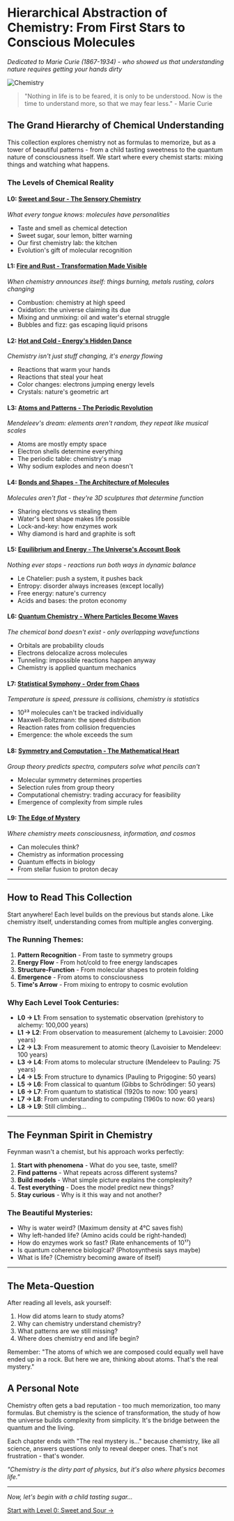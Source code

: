 # Hierarchical Abstraction of Chemistry: From First Stars to Conscious Molecules
*Dedicated to Marie Curie (1867-1934) - who showed us that understanding nature requires getting your hands dirty*

![Chemistry](../cover/chemistry.png)

> "Nothing in life is to be feared, it is only to be understood. Now is the time to understand more, so that we may fear less." - Marie Curie

## The Grand Hierarchy of Chemical Understanding

This collection explores chemistry not as formulas to memorize, but as a tower of beautiful patterns - from a child tasting sweetness to the quantum nature of consciousness itself. We start where every chemist starts: mixing things and watching what happens.

### The Levels of Chemical Reality

#### L0: [Sweet and Sour - The Sensory Chemistry](L0_Sweet_and_Sour.md)
*What every tongue knows: molecules have personalities*
- Taste and smell as chemical detection
- Sweet sugar, sour lemon, bitter warning
- Our first chemistry lab: the kitchen
- Evolution's gift of molecular recognition

#### L1: [Fire and Rust - Transformation Made Visible](L1_Fire_and_Rust.md)
*When chemistry announces itself: things burning, metals rusting, colors changing*
- Combustion: chemistry at high speed
- Oxidation: the universe claiming its due
- Mixing and unmixing: oil and water's eternal struggle
- Bubbles and fizz: gas escaping liquid prisons

#### L2: [Hot and Cold - Energy's Hidden Dance](L2_Hot_and_Cold.md)
*Chemistry isn't just stuff changing, it's energy flowing*
- Reactions that warm your hands
- Reactions that steal your heat
- Color changes: electrons jumping energy levels
- Crystals: nature's geometric art

#### L3: [Atoms and Patterns - The Periodic Revolution](L3_Atoms_and_Patterns.md)
*Mendeleev's dream: elements aren't random, they repeat like musical scales*
- Atoms are mostly empty space
- Electron shells determine everything
- The periodic table: chemistry's map
- Why sodium explodes and neon doesn't

#### L4: [Bonds and Shapes - The Architecture of Molecules](L4_Bonds_and_Shapes.md)
*Molecules aren't flat - they're 3D sculptures that determine function*
- Sharing electrons vs stealing them
- Water's bent shape makes life possible
- Lock-and-key: how enzymes work
- Why diamond is hard and graphite is soft

#### L5: [Equilibrium and Energy - The Universe's Account Book](L5_Equilibrium_and_Energy.md)
*Nothing ever stops - reactions run both ways in dynamic balance*
- Le Chatelier: push a system, it pushes back
- Entropy: disorder always increases (except locally)
- Free energy: nature's currency
- Acids and bases: the proton economy

#### L6: [Quantum Chemistry - Where Particles Become Waves](L6_Quantum_Chemistry.md)
*The chemical bond doesn't exist - only overlapping wavefunctions*
- Orbitals are probability clouds
- Electrons delocalize across molecules
- Tunneling: impossible reactions happen anyway
- Chemistry is applied quantum mechanics

#### L7: [Statistical Symphony - Order from Chaos](L7_Statistical_Symphony.md)
*Temperature is speed, pressure is collisions, chemistry is statistics*
- 10²³ molecules can't be tracked individually
- Maxwell-Boltzmann: the speed distribution
- Reaction rates from collision frequencies
- Emergence: the whole exceeds the sum

#### L8: [Symmetry and Computation - The Mathematical Heart](L8_Symmetry_and_Computation.md)
*Group theory predicts spectra, computers solve what pencils can't*
- Molecular symmetry determines properties
- Selection rules from group theory
- Computational chemistry: trading accuracy for feasibility
- Emergence of complexity from simple rules

#### L9: [The Edge of Mystery](L9_The_Edge_of_Mystery.md)
*Where chemistry meets consciousness, information, and cosmos*
- Can molecules think?
- Chemistry as information processing
- Quantum effects in biology
- From stellar fusion to proton decay

---

## How to Read This Collection

Start anywhere! Each level builds on the previous but stands alone. Like chemistry itself, understanding comes from multiple angles converging.

### The Running Themes:

1. **Pattern Recognition** - From taste to symmetry groups
2. **Energy Flow** - From hot/cold to free energy landscapes  
3. **Structure-Function** - From molecular shapes to protein folding
4. **Emergence** - From atoms to consciousness
5. **Time's Arrow** - From mixing to entropy to cosmic evolution

### Why Each Level Took Centuries:

- **L0 → L1**: From sensation to systematic observation (prehistory to alchemy: 100,000 years)
- **L1 → L2**: From observation to measurement (alchemy to Lavoisier: 2000 years)
- **L2 → L3**: From measurement to atomic theory (Lavoisier to Mendeleev: 100 years)
- **L3 → L4**: From atoms to molecular structure (Mendeleev to Pauling: 75 years)
- **L4 → L5**: From structure to dynamics (Pauling to Prigogine: 50 years)
- **L5 → L6**: From classical to quantum (Gibbs to Schrödinger: 50 years)
- **L6 → L7**: From quantum to statistical (1920s to now: 100 years)
- **L7 → L8**: From understanding to computing (1960s to now: 60 years)
- **L8 → L9**: Still climbing...

---

## The Feynman Spirit in Chemistry

Feynman wasn't a chemist, but his approach works perfectly:

1. **Start with phenomena** - What do you see, taste, smell?
2. **Find patterns** - What repeats across different systems?
3. **Build models** - What simple picture explains the complexity?
4. **Test everything** - Does the model predict new things?
5. **Stay curious** - Why is it this way and not another?

### The Beautiful Mysteries:

- Why is water weird? (Maximum density at 4°C saves fish)
- Why left-handed life? (Amino acids could be right-handed)  
- How do enzymes work so fast? (Rate enhancements of 10¹⁷)
- Is quantum coherence biological? (Photosynthesis says maybe)
- What is life? (Chemistry becoming aware of itself)

---

## The Meta-Question

After reading all levels, ask yourself:
1. How did atoms learn to study atoms?
2. Why can chemistry understand chemistry?
3. What patterns are we still missing?
4. Where does chemistry end and life begin?

Remember: "The atoms of which we are composed could equally well have ended up in a rock. But here we are, thinking about atoms. That's the real mystery."

## A Personal Note

Chemistry often gets a bad reputation - too much memorization, too many formulas. But chemistry is the science of transformation, the study of how the universe builds complexity from simplicity. It's the bridge between the quantum and the living.

Each chapter ends with "The real mystery is..." because chemistry, like all science, answers questions only to reveal deeper ones. That's not frustration - that's wonder.

*"Chemistry is the dirty part of physics, but it's also where physics becomes life."*

---

*Now, let's begin with a child tasting sugar...*

[Start with Level 0: Sweet and Sour →](L0_Sweet_and_Sour.md)